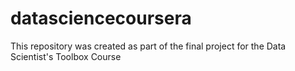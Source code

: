 # datasciencecoursera
This repository was created as part of the final project for the Data Scientist's Toolbox Course
